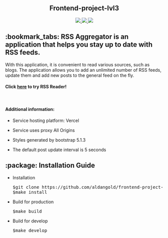 <h2 align="center"> Frontend-project-lvl3 </h2>

<div align="center">
	<a href="https://github.com/aldangold/frontend-project-lvl3/actions">
		<img src="https://github.com/aldangold/frontend-project-lvl3/workflows/hexlet-check/badge.svg" />
	</a>
    <a href="https://github.com/aldangold/frontend-project-lvl3/actions">
		<img src="https://github.com/aldangold/frontend-project-lvl3/workflows/linter-check/badge.svg" />
	</a>
    <a href="https://codeclimate.com/github/aldangold/frontend-project-lvl3/maintainability">
	<img src="https://api.codeclimate.com/v1/badges/62e47901c987161bdeb1/maintainability" />
	</a>
</div>

<h2>:bookmark_tabs: RSS Aggregator is an application that helps you stay up to date with RSS feeds.</h2>
	<p>With this application, it is convenient to read various sources, such as blogs. The application allows you to add an unlimited number of RSS feeds, update them and add new posts to the general feed on the fly.
	</p>

<h4>Click <a href="https://rss-aldangold.vercel.app">here</a> to try RSS Reader!</h4>
<br>
<h4>Additional information:</h4>
<ul>
	 <li> 
	  	<p>Service hosting platform: <a href"https://vercel.app">Vercel</a></p>
		</li>
	  <li>
			<p>Service uses proxy <a href"https://github.com/Hexlet/hexlet-allorigins">All Origins</a></p>
			</li>
		<li>
			<p>Styles generated by <a href"https://getbootstrap.com">bootstrap 5.1.3</a></p>
		  </li>
		<li>
			<p>The default post update interval is 5 seconds</p></li>
		</ul>
<h2>:package: Installation Guide </h2>
		<ul>
		  <li> 
		  	<p>Installation</p>
		  	</li>
		  	<pre>$git clone https://github.com/aldangold/frontend-project-lvl3.git</br>$make install</pre>
		  <li> <p>Build for production</p>
		  	</li>
		  	<pre>$make build</pre>
			<li> <p>Build for develop</p>
		  	</li>
		  	<pre>$make develop</pre>
		</ul>
	
